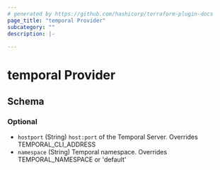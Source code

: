 ```yaml
---
# generated by https://github.com/hashicorp/terraform-plugin-docs
page_title: "temporal Provider"
subcategory: ""
description: |-
  
---
```


# temporal Provider





<!-- schema generated by tfplugindocs -->
## Schema

### Optional

- `hostport` (String) `host:port` of the Temporal Server. Overrides TEMPORAL_CLI_ADDRESS
- `namespace` (String) Temporal namespace. Overrides TEMPORAL_NAMESPACE or 'default'
